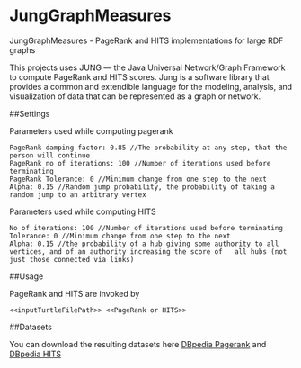 JungGraphMeasures
=================

JungGraphMeasures - PageRank and HITS implementations for large RDF graphs 

This projects uses JUNG — the Java Universal Network/Graph Framework to compute PageRank and HITS scores. 
Jung is a software library that provides a common and extendible language for the modeling, analysis, and 
visualization of data that can be represented as a graph or network. 

##Settings


Parameters used while computing pagerank

```
PageRank damping factor: 0.85 //The probability at any step, that the person will continue
PageRank no of iterations: 100 //Number of iterations used before terminating
PageRank Tolerance: 0 //Minimum change from one step to the next
Alpha: 0.15 //Random jump probability, the probability of taking a random jump to an arbitrary vertex
```
Parameters used while computing HITS

```
No of iterations: 100 //Number of iterations used before terminating
Tolerance: 0 //Minimum change from one step to the next
Alpha: 0.15 //the probability of a hub giving some authority to all vertices, and of an authority increasing the score of   all hubs (not just those connected via links)
```

##Usage


PageRank and HITS are invoked by

```<<inputTurtleFilePath>> <<PageRank or HITS>>```

##Datasets

You can download the resulting datasets here  [DBpedia Pagerank](https://github.com/dineshreddykdp/DBpedia_PageRank_Scores) and [DBpedia HITS](https://github.com/dineshreddykdp/DBpedia_HITS_Scores)
